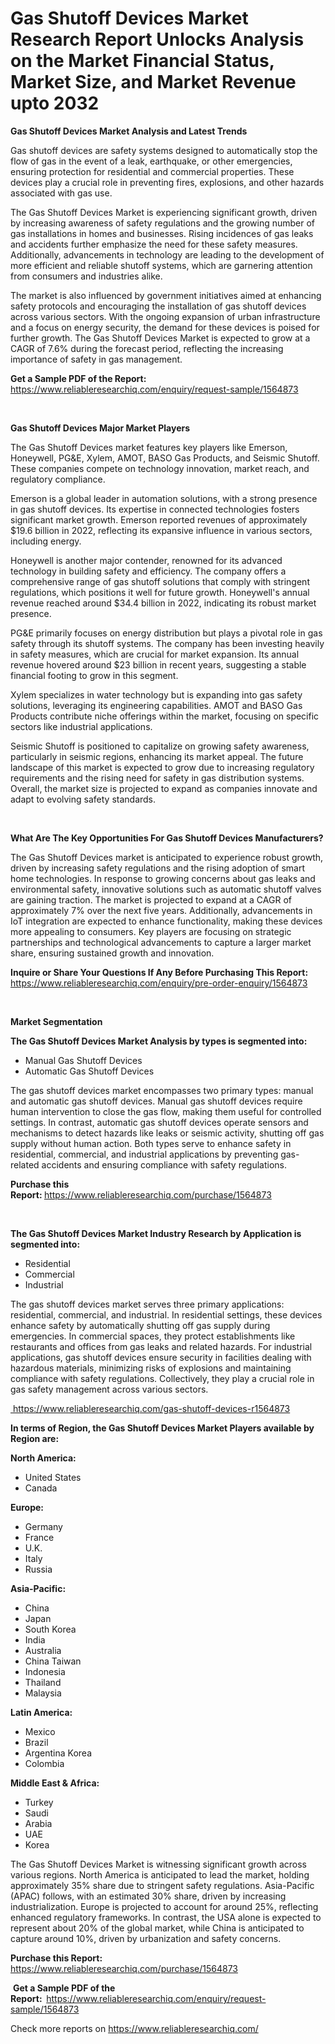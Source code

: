 <p><h1>Gas Shutoff Devices Market Research Report Unlocks Analysis on the Market Financial Status, Market Size, and Market Revenue upto 2032</h1></p><p><strong>Gas Shutoff Devices Market Analysis and Latest Trends</strong></p>
<p><p>Gas shutoff devices are safety systems designed to automatically stop the flow of gas in the event of a leak, earthquake, or other emergencies, ensuring protection for residential and commercial properties. These devices play a crucial role in preventing fires, explosions, and other hazards associated with gas use.</p><p>The Gas Shutoff Devices Market is experiencing significant growth, driven by increasing awareness of safety regulations and the growing number of gas installations in homes and businesses. Rising incidences of gas leaks and accidents further emphasize the need for these safety measures. Additionally, advancements in technology are leading to the development of more efficient and reliable shutoff systems, which are garnering attention from consumers and industries alike.</p><p>The market is also influenced by government initiatives aimed at enhancing safety protocols and encouraging the installation of gas shutoff devices across various sectors. With the ongoing expansion of urban infrastructure and a focus on energy security, the demand for these devices is poised for further growth. The Gas Shutoff Devices Market is expected to grow at a CAGR of 7.6% during the forecast period, reflecting the increasing importance of safety in gas management.</p></p>
<p><strong>Get a Sample PDF of the Report:&nbsp;</strong> <a href="https://www.reliableresearchiq.com/enquiry/request-sample/1564873?utm_campaign=2265&utm_medium=2&utm_source=Github&utm_content=ia&utm_term=11042025&utm_id=gas-shutoff-devices">https://www.reliableresearchiq.com/enquiry/request-sample/1564873</a></p>
<p>&nbsp;</p>
<p><strong>Gas Shutoff Devices Major Market Players</strong></p>
<p><p>The Gas Shutoff Devices market features key players like Emerson, Honeywell, PG&E, Xylem, AMOT, BASO Gas Products, and Seismic Shutoff. These companies compete on technology innovation, market reach, and regulatory compliance.</p><p>Emerson is a global leader in automation solutions, with a strong presence in gas shutoff devices. Its expertise in connected technologies fosters significant market growth. Emerson reported revenues of approximately $19.6 billion in 2022, reflecting its expansive influence in various sectors, including energy.</p><p>Honeywell is another major contender, renowned for its advanced technology in building safety and efficiency. The company offers a comprehensive range of gas shutoff solutions that comply with stringent regulations, which positions it well for future growth. Honeywell's annual revenue reached around $34.4 billion in 2022, indicating its robust market presence.</p><p>PG&E primarily focuses on energy distribution but plays a pivotal role in gas safety through its shutoff systems. The company has been investing heavily in safety measures, which are crucial for market expansion. Its annual revenue hovered around $23 billion in recent years, suggesting a stable financial footing to grow in this segment.</p><p>Xylem specializes in water technology but is expanding into gas safety solutions, leveraging its engineering capabilities. AMOT and BASO Gas Products contribute niche offerings within the market, focusing on specific sectors like industrial applications.</p><p>Seismic Shutoff is positioned to capitalize on growing safety awareness, particularly in seismic regions, enhancing its market appeal. The future landscape of this market is expected to grow due to increasing regulatory requirements and the rising need for safety in gas distribution systems. Overall, the market size is projected to expand as companies innovate and adapt to evolving safety standards.</p></p>
<p>&nbsp;</p>
<p><strong>What Are The Key Opportunities For Gas Shutoff Devices Manufacturers?</strong></p>
<p><p>The Gas Shutoff Devices market is anticipated to experience robust growth, driven by increasing safety regulations and the rising adoption of smart home technologies. In response to growing concerns about gas leaks and environmental safety, innovative solutions such as automatic shutoff valves are gaining traction. The market is projected to expand at a CAGR of approximately 7% over the next five years. Additionally, advancements in IoT integration are expected to enhance functionality, making these devices more appealing to consumers. Key players are focusing on strategic partnerships and technological advancements to capture a larger market share, ensuring sustained growth and innovation.</p></p>
<p><strong>Inquire or Share Your Questions If Any Before Purchasing This Report:</strong> <a href="https://www.reliableresearchiq.com/enquiry/pre-order-enquiry/1564873?utm_campaign=2265&utm_medium=2&utm_source=Github&utm_content=ia&utm_term=11042025&utm_id=gas-shutoff-devices">https://www.reliableresearchiq.com/enquiry/pre-order-enquiry/1564873</a></p>
<p>&nbsp;</p>
<p><strong>Market Segmentation</strong></p>
<p><strong>The Gas Shutoff Devices Market Analysis by types is segmented into:</strong></p>
<p><ul><li>Manual Gas Shutoff Devices</li><li>Automatic Gas Shutoff Devices</li></ul></p>
<p><p>The gas shutoff devices market encompasses two primary types: manual and automatic gas shutoff devices. Manual gas shutoff devices require human intervention to close the gas flow, making them useful for controlled settings. In contrast, automatic gas shutoff devices operate sensors and mechanisms to detect hazards like leaks or seismic activity, shutting off gas supply without human action. Both types serve to enhance safety in residential, commercial, and industrial applications by preventing gas-related accidents and ensuring compliance with safety regulations.</p></p>
<p><strong>Purchase this Report:&nbsp;</strong><a href="https://www.reliableresearchiq.com/purchase/1564873?utm_campaign=2265&utm_medium=2&utm_source=Github&utm_content=ia&utm_term=11042025&utm_id=gas-shutoff-devices">https://www.reliableresearchiq.com/purchase/1564873</a></p>
<p>&nbsp;</p>
<p><strong>The Gas Shutoff Devices Market Industry Research by Application is segmented into:</strong></p>
<p><ul><li>Residential</li><li>Commercial</li><li>Industrial</li></ul></p>
<p><p>The gas shutoff devices market serves three primary applications: residential, commercial, and industrial. In residential settings, these devices enhance safety by automatically shutting off gas supply during emergencies. In commercial spaces, they protect establishments like restaurants and offices from gas leaks and related hazards. For industrial applications, gas shutoff devices ensure security in facilities dealing with hazardous materials, minimizing risks of explosions and maintaining compliance with safety regulations. Collectively, they play a crucial role in gas safety management across various sectors.</p></p>
<p><a href="https://www.reliableresearchiq.com/gas-shutoff-devices-r1564873?utm_campaign=2265&utm_medium=2&utm_source=Github&utm_content=ia&utm_term=11042025&utm_id=gas-shutoff-devices">&nbsp;https://www.reliableresearchiq.com/gas-shutoff-devices-r1564873</a></p>
<p><strong>In terms of Region, the Gas Shutoff Devices Market Players available by Region are:</strong></p>
<p>
    <p> <strong> North America: </strong>
        <ul>
            <li>United States</li>
            <li>Canada</li>
        </ul>
        </p> 
    <p> <strong> Europe: </strong>
        <ul>
            <li>Germany</li>
            <li>France</li>
            <li>U.K.</li>
            <li>Italy</li>
            <li>Russia</li>
        </ul>
        </p> 
    <p> <strong> Asia-Pacific: </strong>
        <ul>
            <li>China</li>
            <li>Japan</li>
            <li>South Korea</li>
            <li>India</li>
            <li>Australia</li>
            <li>China Taiwan</li>
            <li>Indonesia</li>
            <li>Thailand</li>
            <li>Malaysia</li>
        </ul>
        </p> 
    <p> <strong> Latin America: </strong>
        <ul>
            <li>Mexico</li>
            <li>Brazil</li>
            <li>Argentina Korea</li>
            <li>Colombia</li>
        </ul>
        </p> 
    <p> <strong> Middle East & Africa: </strong>
        <ul>
            <li>Turkey</li>
            <li>Saudi</li>
            <li>Arabia</li>
            <li>UAE</li>
            <li>Korea</li>
        </ul>
    </p>
    </p>
<p><p>The Gas Shutoff Devices Market is witnessing significant growth across various regions. North America is anticipated to lead the market, holding approximately 35% share due to stringent safety regulations. Asia-Pacific (APAC) follows, with an estimated 30% share, driven by increasing industrialization. Europe is projected to account for around 25%, reflecting enhanced regulatory frameworks. In contrast, the USA alone is expected to represent about 20% of the global market, while China is anticipated to capture around 10%, driven by urbanization and safety concerns.</p></p>
<p><strong>Purchase this Report: </strong><a href="https://www.reliableresearchiq.com/purchase/1564873?utm_campaign=2265&utm_medium=2&utm_source=Github&utm_content=ia&utm_term=11042025&utm_id=gas-shutoff-devices">https://www.reliableresearchiq.com/purchase/1564873</a></p>
<p>&nbsp;<strong>Get a Sample PDF of the Report:&nbsp;&nbsp;</strong><a href="https://www.reliableresearchiq.com/enquiry/request-sample/1564873?utm_campaign=2265&utm_medium=2&utm_source=Github&utm_content=ia&utm_term=11042025&utm_id=gas-shutoff-devices">https://www.reliableresearchiq.com/enquiry/request-sample/1564873</a></p>
<p><strong></strong></p>
<p>Check more reports on <a href="https://www.reliableresearchiq.com/?utm_campaign=2265&utm_medium=2&utm_source=Github&utm_content=ia&utm_term=11042025&utm_id=gas-shutoff-devices">https://www.reliableresearchiq.com/</a></p>